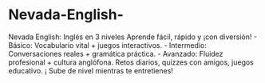 # Nevada-English-
Nevada English: Inglés en 3 niveles Aprende fácil, rápido y ¡con diversión!    - Básico: Vocabulario vital + juegos interactivos.   - Intermedio: Conversaciones reales + gramática práctica.   - Avanzado: Fluidez profesional + cultura anglófona.    Retos diarios, quizzes con amigos, juegos educativo. ¡ Sube de nivel mientras te entretienes! 
